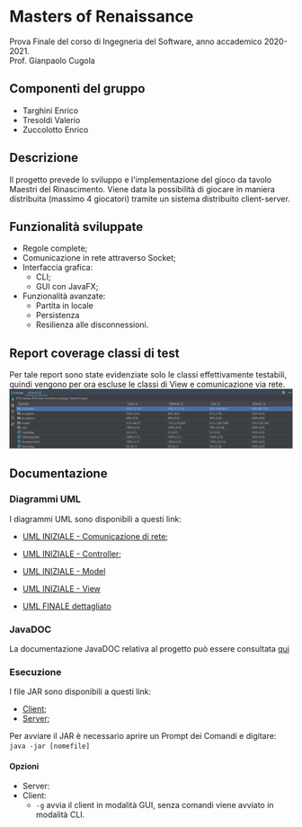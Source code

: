 # Masters of Renaissance

Prova Finale del corso di Ingegneria del Software, anno accademico 2020-2021.\
Prof. Gianpaolo Cugola

## Componenti del gruppo

- Targhini Enrico
- Tresoldi Valerio
- Zuccolotto Enrico

## Descrizione

Il progetto prevede lo sviluppo e l'implementazione del gioco da tavolo Maestri del Rinascimento. Viene data la possibilità di giocare in maniera distribuita (massimo 4 giocatori) tramite un sistema distribuito client-server.

## Funzionalità sviluppate

- Regole complete;
- Comunicazione in rete attraverso Socket;
- Interfaccia grafica:
  - CLI;
  - GUI con JavaFX;
- Funzionalità avanzate:
  - Partita in locale
  - Persistenza
  - Resilienza alle disconnessioni.

## Report coverage classi di test

Per tale report sono state evidenziate solo le classi effettivamente testabili, quindi vengono per ora escluse le classi di View e comunicazione via rete.
![coverage_report](/resources/coverage.png)

## Documentazione

### Diagrammi UML

I diagrammi UML sono disponibili a questi link:

- [UML INIZIALE - Comunicazione di rete](deliveries/UML/ClientServer.png);
- [UML INIZIALE - Controller](deliveries/UML/uml_Controller.png);
- [UML INIZIALE - Model](deliveries/UML/uml_Model.png)
- [UML INIZIALE - View](deliveries/UML/View.png)
  

- [UML FINALE dettagliato](deliveries/UML/ing-sw-2021-zuccolotto-targhini-tresoldi.png)

### JavaDOC
La documentazione JavaDOC relativa al progetto può essere consultata [qui](JavaDoc/index.html)

### Esecuzione

I file JAR sono disponibili a questi link:

- [Client](deliveries/JAR/GC45-client.jar);
- [Server](deliveries/JAR/GC45-server.jar);

Per avviare il JAR è necessario aprire un Prompt dei Comandi e digitare:
`java -jar [nomefile]`

#### Opzioni
- Server:
- Client:
  - `-g` avvia il client in modalità GUI, senza comandi viene avviato in modalità CLI.

